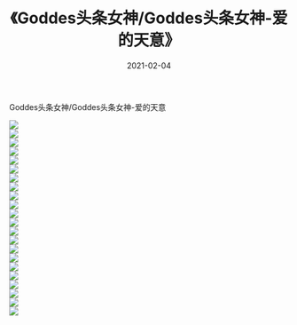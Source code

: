 ﻿---
layout: post
title:  《Goddes头条女神/Goddes头条女神-爱的天意》
date:   2021-02-04
img: http://pic.660000.xyz/1:/网络美图/2021/Goddes头条女神/Goddes头条女神-爱的天意/000.jpg
categories: [美女, 清纯, 唯美]
---

Goddes头条女神/Goddes头条女神-爱的天意

 ![](http://pic.660000.xyz/1:/网络美图/2021/Goddes头条女神/Goddes头条女神-爱的天意/001.jpg) <br>![](http://pic.660000.xyz/1:/网络美图/2021/Goddes头条女神/Goddes头条女神-爱的天意/002.jpg) <br>![](http://pic.660000.xyz/1:/网络美图/2021/Goddes头条女神/Goddes头条女神-爱的天意/003.jpg) <br>![](http://pic.660000.xyz/1:/网络美图/2021/Goddes头条女神/Goddes头条女神-爱的天意/004.jpg) <br>![](http://pic.660000.xyz/1:/网络美图/2021/Goddes头条女神/Goddes头条女神-爱的天意/005.jpg) <br>![](http://pic.660000.xyz/1:/网络美图/2021/Goddes头条女神/Goddes头条女神-爱的天意/006.jpg) <br>![](http://pic.660000.xyz/1:/网络美图/2021/Goddes头条女神/Goddes头条女神-爱的天意/007.jpg) <br>![](http://pic.660000.xyz/1:/网络美图/2021/Goddes头条女神/Goddes头条女神-爱的天意/008.jpg) <br>![](http://pic.660000.xyz/1:/网络美图/2021/Goddes头条女神/Goddes头条女神-爱的天意/009.jpg) <br>![](http://pic.660000.xyz/1:/网络美图/2021/Goddes头条女神/Goddes头条女神-爱的天意/010.jpg) <br>![](http://pic.660000.xyz/1:/网络美图/2021/Goddes头条女神/Goddes头条女神-爱的天意/011.jpg) <br>![](http://pic.660000.xyz/1:/网络美图/2021/Goddes头条女神/Goddes头条女神-爱的天意/012.jpg) <br>![](http://pic.660000.xyz/1:/网络美图/2021/Goddes头条女神/Goddes头条女神-爱的天意/013.jpg) <br>![](http://pic.660000.xyz/1:/网络美图/2021/Goddes头条女神/Goddes头条女神-爱的天意/014.jpg) <br>![](http://pic.660000.xyz/1:/网络美图/2021/Goddes头条女神/Goddes头条女神-爱的天意/015.jpg) <br>![](http://pic.660000.xyz/1:/网络美图/2021/Goddes头条女神/Goddes头条女神-爱的天意/016.jpg) <br>![](http://pic.660000.xyz/1:/网络美图/2021/Goddes头条女神/Goddes头条女神-爱的天意/017.jpg) <br>![](http://pic.660000.xyz/1:/网络美图/2021/Goddes头条女神/Goddes头条女神-爱的天意/018.jpg) <br>![](http://pic.660000.xyz/1:/网络美图/2021/Goddes头条女神/Goddes头条女神-爱的天意/019.jpg) <br>![](http://pic.660000.xyz/1:/网络美图/2021/Goddes头条女神/Goddes头条女神-爱的天意/020.jpg) <br>![](http://pic.660000.xyz/1:/网络美图/2021/Goddes头条女神/Goddes头条女神-爱的天意/021.jpg) <br>![](http://pic.660000.xyz/1:/网络美图/2021/Goddes头条女神/Goddes头条女神-爱的天意/022.jpg) <br>